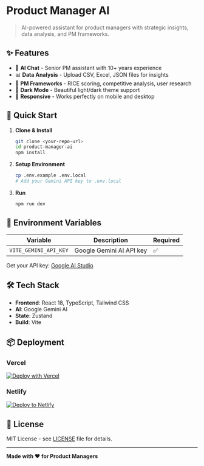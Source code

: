 # Product Manager AI

> AI-powered assistant for product managers with strategic insights, data analysis, and PM frameworks.

## ✨ Features

- 🤖 **AI Chat** - Senior PM assistant with 10+ years experience
- 📊 **Data Analysis** - Upload CSV, Excel, JSON files for insights
- 🎯 **PM Frameworks** - RICE scoring, competitive analysis, user research
- 🌙 **Dark Mode** - Beautiful light/dark theme support
- 📱 **Responsive** - Works perfectly on mobile and desktop

## 🚀 Quick Start

1. **Clone & Install**
   ```bash
   git clone <your-repo-url>
   cd product-manager-ai
   npm install
   ```

2. **Setup Environment**
   ```bash
   cp .env.example .env.local
   # Add your Gemini API key to .env.local
   ```

3. **Run**
   ```bash
   npm run dev
   ```

## 🔑 Environment Variables

| Variable | Description | Required |
|----------|-------------|----------|
| `VITE_GEMINI_API_KEY` | Google Gemini AI API key | ✅ |

Get your API key: [Google AI Studio](https://makersuite.google.com/app/apikey)

## 🛠️ Tech Stack

- **Frontend**: React 18, TypeScript, Tailwind CSS
- **AI**: Google Gemini AI
- **State**: Zustand
- **Build**: Vite

## 📦 Deployment

### Vercel
[![Deploy with Vercel](https://vercel.com/button)](https://vercel.com/new/clone?repository-url=https://github.com/yourusername/product-manager-ai)

### Netlify
[![Deploy to Netlify](https://www.netlify.com/img/deploy/button.svg)](https://app.netlify.com/start/deploy?repository=https://github.com/yourusername/product-manager-ai)

## 📄 License

MIT License - see [LICENSE](LICENSE) file for details.

---

**Made with ❤️  for Product Managers**
